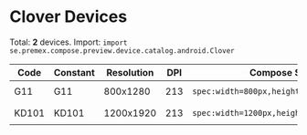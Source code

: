 # Clover Devices

Total: **2** devices. Import: `import se.premex.compose.preview.device.catalog.android.Clover`

| Code | Constant | Resolution | DPI | Compose Spec | Preview Usage |
|------|----------|------------|-----|-------------|---------------|
| G11 | G11 | 800x1280 | 213 | `spec:width=800px,height=1280px,dpi=213` | `@Preview(device = Clover.G11)` |
| KD101 | KD101 | 1200x1920 | 213 | `spec:width=1200px,height=1920px,dpi=213` | `@Preview(device = Clover.KD101)` |

<!-- Generated automatically. Do not edit manually. -->
